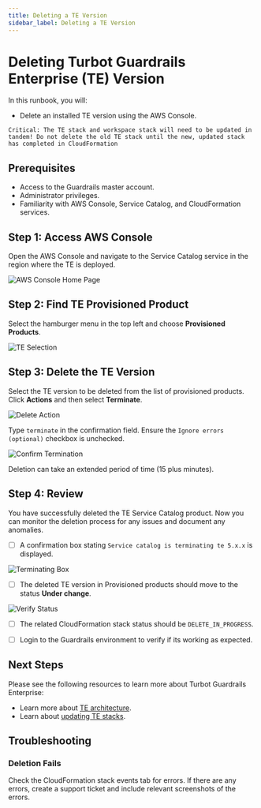 ```yaml
---
title: Deleting a TE Version
sidebar_label: Deleting a TE Version
---
```


# Deleting Turbot Guardrails Enterprise (TE) Version

In this runbook, you will:
- Delete an installed TE version using the AWS Console.

```
Critical: The TE stack and workspace stack will need to be updated in tandem! Do not delete the old TE stack until the new, updated stack has completed in CloudFormation
```

## Prerequisites

- Access to the Guardrails master account.
- Administrator privileges.
- Familiarity with AWS Console, Service Catalog, and CloudFormation services.

## Step 1: Access AWS Console

Open the AWS Console and navigate to the Service Catalog service in the region where the TE is deployed.

![AWS Console Home Page](/images/docs/guardrails/runbooks/enterprise-install/delete-te/install-te-aws-console.png)

## Step 2: Find TE Provisioned Product

Select the hamburger menu in the top left and choose **Provisioned Products**.

![TE Selection](/images/docs/guardrails/runbooks/enterprise-install/delete-te/delete-te-service-catalog.png)

## Step 3: Delete the TE Version

Select the TE version to be deleted from the list of provisioned products. Click **Actions** and then select **Terminate**.

![Delete Action](/images/docs/guardrails/runbooks/enterprise-install/delete-te/delete-te-terminate-version.png)

Type `terminate` in the confirmation field. Ensure the `Ignore errors (optional)` checkbox is unchecked.

![Confirm Termination](/images/docs/guardrails/runbooks/enterprise-install/delete-te/delete-te-cofirmation.png)

Deletion can take an extended period of time (15 plus minutes).

## Step 4: Review

You have successfully deleted the TE Service Catalog product. Now you can monitor the deletion process for any issues and document any anomalies.

- [ ] A confirmation box stating `Service catalog is terminating te 5.x.x` is displayed.

![Terminating Box](/images/docs/guardrails/runbooks/enterprise-install/delete-te/delete-te-confirmation.png)

- [ ] The deleted TE version in Provisioned products should move to the status **Under change**.

![Verify Status](/images/docs/guardrails/runbooks/enterprise-install/delete-te/delete-te-verify-status.png)

- [ ] The related CloudFormation stack status should be `DELETE_IN_PROGRESS`.

- [ ] Login to the Guardrails environment to verify if its working as expected.

## Next Steps

Please see the following resources to learn more about Turbot Guardrails Enterprise:

- Learn more about [TE architecture](https://turbot.com/guardrails/docs/enterprise/architecture).
- Learn about [updating TE stacks](https://turbot.com/guardrails/docs/enterprise/updating-stacks).

## Troubleshooting

### Deletion Fails

Check the CloudFormation stack events tab for errors. If there are any errors, create a support ticket and include relevant screenshots of the errors.
